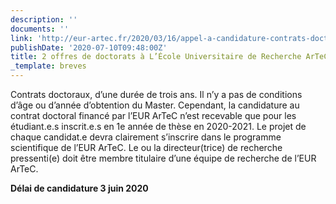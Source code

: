 ```yaml
---
description: ''
documents: ''
link: 'http://eur-artec.fr/2020/03/16/appel-a-candidature-contrats-doctoraux/'
publishDate: '2020-07-10T09:48:00Z'
title: 2 offres de doctorats à L’École Universitaire de Recherche ArTeC
_template: breves
---
```


Contrats doctoraux, d’une durée de trois ans. Il n’y a pas de conditions d’âge ou d’année d’obtention du Master. Cependant, la candidature au contrat doctoral financé par l’EUR ArTeC n’est recevable que pour les étudiant.e.s inscrit.e.s en 1e année de thèse en 2020-2021. Le projet de chaque candidat.e devra clairement s’inscrire dans le programme scientifique de l’EUR ArTeC. Le ou la directeur(trice) de recherche pressenti(e) doit être membre titulaire d’une équipe de recherche de l’EUR ArTeC.

**Délai de candidature 3 juin 2020**
